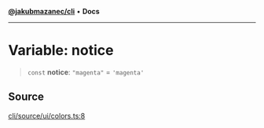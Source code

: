 [**@jakubmazanec/cli**](../../../README.md) • **Docs**

---

# Variable: notice

> `const` **notice**: `"magenta"` = `'magenta'`

## Source

[cli/source/ui/colors.ts:8](https://github.com/jakubmazanec/tools/blob/bb20df5276ddb119762948adc2cda520aef09f0f/packages/cli/source/ui/colors.ts#L8)
